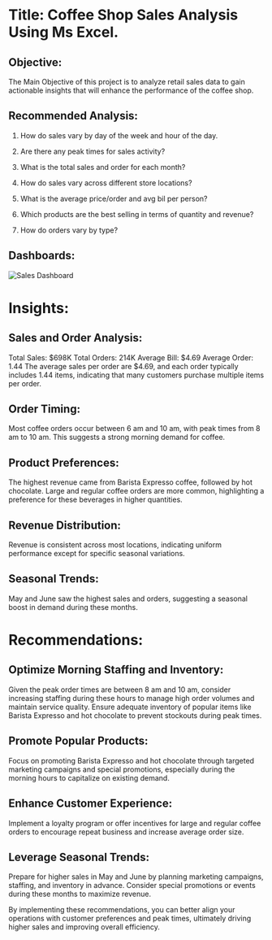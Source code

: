 

# Title: Coffee Shop Sales Analysis Using Ms Excel.

## Objective:
The Main Objective of this project is to analyze retail sales data to gain actionable insights that will enhance the performance of the coffee shop.

## Recommended Analysis:
1. How do sales vary by day of the week and hour of the day.
 
2. Are there any peak times for sales activity?
3. What is the total sales and order for each month?
4. How do sales vary across different store locations?
5. What is the average price/order and avg bil  per person?
6. Which products are the best selling in terms of quantity and revenue?
7. How do orders vary by type?

## Dashboards:
![Sales Dashboard](https://github.com/user-attachments/assets/29bf728d-b65e-4dc3-8eb9-f952f03997d0)

# Insights:

## Sales and Order Analysis:

Total Sales: $698K
Total Orders: 214K
Average Bill: $4.69
Average Order: 1.44
The average sales per order are $4.69, and each order typically includes 1.44 items, indicating that many customers purchase multiple items per order.

## Order Timing:

Most coffee orders occur between 6 am and 10 am, with peak times from 8 am to 10 am. This suggests a strong morning demand for coffee.

## Product Preferences:

The highest revenue came from Barista Expresso coffee, followed by hot chocolate. Large and regular coffee orders are more common, highlighting a preference for these beverages in higher quantities.

## Revenue Distribution:

Revenue is consistent across most locations, indicating uniform performance except for specific seasonal variations.

## Seasonal Trends:
May and June saw the highest sales and orders, suggesting a seasonal boost in demand during these months.

# Recommendations:
## Optimize Morning Staffing and Inventory:
Given the peak order times are between 8 am and 10 am, consider increasing staffing during these hours to manage high order volumes and maintain service quality.
Ensure adequate inventory of popular items like Barista Expresso and hot chocolate to prevent stockouts during peak times.

## Promote Popular Products:
Focus on promoting Barista Expresso and hot chocolate through targeted marketing campaigns and special promotions, especially during the morning hours to capitalize on existing demand.

## Enhance Customer Experience:
Implement a loyalty program or offer incentives for large and regular coffee orders to encourage repeat business and increase average order size.

## Leverage Seasonal Trends:
Prepare for higher sales in May and June by planning marketing campaigns, staffing, and inventory in advance. Consider special promotions or events during these months to maximize revenue.

By implementing these recommendations, you can better align your operations with customer preferences and peak times, ultimately driving higher sales and improving overall efficiency.
